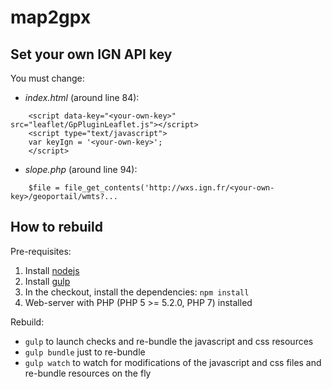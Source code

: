 map2gpx
=======


Set your own IGN API key
------------------------

You must change:
* _index.html_ (around line 84):
```
    <script data-key="<your-own-key>" src="leaflet/GpPluginLeaflet.js"></script>
    <script type="text/javascript">
    var keyIgn = '<your-own-key>';
    </script>
```
* _slope.php_ (around line 94):
```
    $file = file_get_contents('http://wxs.ign.fr/<your-own-key>/geoportail/wmts?...
```


How to rebuild
--------------

Pre-requisites:

1. Install [nodejs](https://nodejs.org/en/download/)
2. Install [gulp](https://github.com/gulpjs/gulp/blob/master/docs/getting-started.md)
3. In the checkout, install the dependencies: `npm install`
4. Web-server with PHP (PHP 5 >= 5.2.0, PHP 7) installed

Rebuild:
* `gulp` to launch checks and re-bundle the javascript and css resources
* `gulp bundle` just to re-bundle
* `gulp watch` to watch for modifications of the javascript and css files and re-bundle resources on the fly